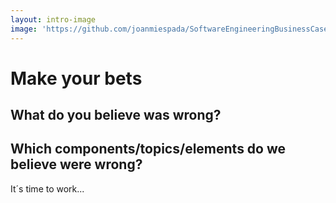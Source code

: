 ```yaml
---
layout: intro-image
image: 'https://github.com/joanmiespada/SoftwareEngineeringBusinessCaseStudies/blob/main/cases/travelagency/img/broken.jpg?raw=true'
---
```


# Make your bets

## What do you believe was wrong? 

## Which components/topics/elements do we believe were wrong? 


<div class="absolute bottom-right-10">
  <p> It´s time to work...
  </p>
</div>